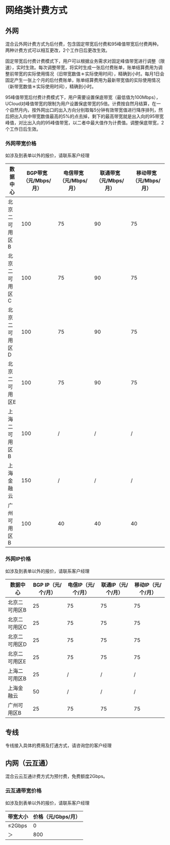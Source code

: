 # 网络类计费方式



## 外网

混合云外网计费方式为后付费，包含固定带宽后付费和95峰值带宽后付费两种。两种计费方式可以相互更改，2个工作日后更改生效。

固定带宽后付费计费模式下，用户可以根据业务需求对固定峰值带宽进行调整（限速），实时生效。每次调整带宽，将实时生成一张后付费账单，账单结算费用为调整前带宽的实际使用情况（旧带宽数值＊实际使用时间），精确到小时。每月1日会固定产生一张上个月的后付费账单，账单结算费用为最新带宽值的实际使用情况（新带宽数值＊实际使用时间），精确到小时。

95峰值带宽后付费计费模式下，用户需要设置保底带宽（最低值为100Mbps），UCloud对峰值带宽的限制为用户设置保底带宽的5倍。计费按自然月结算，在一个自然月内，按外网出口的出入方向分别取每5分钟有效带宽值进行降序排列，然后把出入向中带宽数值最高的5%的点去掉，剩下的最高带宽就是出入向的95带宽峰值，对比出入向的95峰值带宽，以二者中最大值作为计费值。调整保底带宽，2个工作日后生效。

### 外网带宽价格

如涉及到表单以外的报价，请联系客户经理

| 数据中心      | BGP带宽（元/Mbps/月） | 电信带宽（元/Mbps/月） | 联通带宽（元/Mbps/月） | 移动带宽（元/Mbps/月） |
| ------------- | --------------------- | ---------------------- | ---------------------- | ---------------------- |
| 北京二可用区B | 100                   | 75                     | 90                     | 75                     |
| 北京二可用区C | 100                   | 75                     | 90                     | 75                     |
| 北京二可用区D | 100                   | 75                     | 90                     | 75                     |
| 北京二可用区E | 100                   | 75                     | 90                     | 75                     |
| 上海二可用区B | 100                   | /                      | /                      | /                      |
| 上海金融云    | 150                   | /                      | /                      | /                      |
| 广州可用区B   | 100                   | 40                     | 40                     | 40                     |

### 外网IP价格

如涉及到表单以外的报价，请联系客户经理

| 数据中心      | BGP IP（元/个/月） | 电信IP（元/个/月） | 联通IP（元/个/月） | 移动IP（元/个/月） |
| ------------- | ------------------ | ------------------ | ------------------ | ------------------ |
| 北京二可用区B | 25                 | 75                 | 75                 | 75                 |
| 北京二可用区C | 25                 | 75                 | 75                 | 75                 |
| 北京二可用区D | 25                 | 75                 | 75                 | 75                 |
| 北京二可用区E | 25                 | 75                 | 75                 | 75                 |
| 上海二可用区B | 25                 | /                  | /                  | /                  |
| 上海金融云    | 50                 | /                  | /                  | /                  |
| 广州可用区B   | 25                 | 75                 | 75                 | 75                 |

## 专线

专线接入具体的费用及打通方式，请咨询您的客户经理

## 内网（云互通）

混合云云互通计费方式为预付费，免费额度2Gbps。

### 云互通带宽价格

如涉及到表单以外的报价，请联系客户经理

| 带宽大小 | 价格（元/Gbps/月） |
| -------- | ------------------ |
| ≤2Gbps   | 0                  |
| ＞       | 800                |

